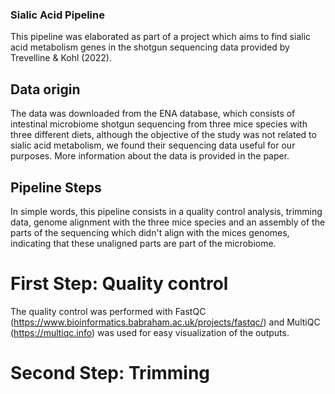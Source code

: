 ### Sialic Acid Pipeline

This pipeline was elaborated as part of a project which aims to find sialic acid metabolism genes in the shotgun sequencing data provided by Trevelline & Kohl (2022).

## Data origin

The data was downloaded from the ENA database, which consists of intestinal microbiome shotgun sequencing from three mice species with three different diets, although the objective of the study was not related to sialic acid metabolism, we found their sequencing data useful for our purposes. More information about the data is provided in the paper.

## Pipeline Steps

In simple words, this pipeline consists in a quality control analysis, trimming data, genome alignment with the three mice species and an assembly of the parts of the sequencing which didn't align with the mices genomes, indicating that these unaligned parts are part of the microbiome.

# First Step: Quality control

The quality control was performed with FastQC (https://www.bioinformatics.babraham.ac.uk/projects/fastqc/) and MultiQC (https://multiqc.info) was used for easy visualization of the outputs.

# Second Step: Trimming

